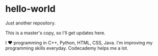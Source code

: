 # hello-world
Just another repository.

This is a master's copy, so I'll get updates here.

I :heart: programming in C++, Python, HTML, CSS, Java. I'm improving my programming skills everyday. Codecademy helps me a lot.
